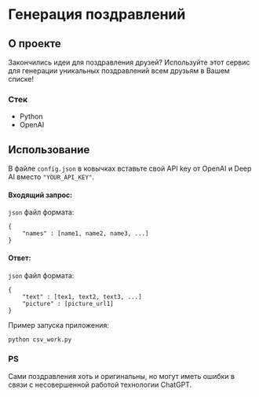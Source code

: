 # Генерация поздравлений


## О проекте

Закончились идеи для поздравления друзей? Используйте этот сервис для генерации уникальных поздравлений всем друзьям в Вашем списке!

### Стек
* Python
* OpenAI

## Использование
В файле `config.json` в ковычках вставьте свой API key от OpenAI и Deep AI вместо `"YOUR_API_KEY"`.
#### Входящий запрос:
`json` файл формата:
````
{
    "names" : [name1, name2, name3, ...]
}
````

#### Ответ:
`json` файл формата:
````
{
    "text" : [tex1, text2, text3, ...]
    "picture" : [picture_url1]
}
````

Пример запуска приложения:
```
python csv_work.py
```

### PS

Сами поздравления хоть и оригинальны, но могут иметь ошибки в связи с несовершенной работой технологии ChatGPT.